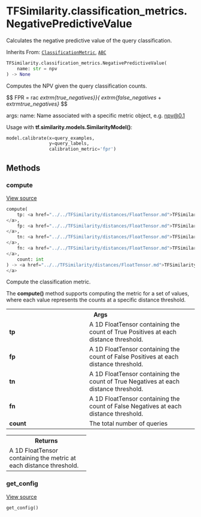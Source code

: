 # TFSimilarity.classification_metrics.NegativePredictiveValue





Calculates the negative predictive value of the query classification.

Inherits From: [`ClassificationMetric`](../../TFSimilarity/callbacks/ClassificationMetric.md), [`ABC`](../../TFSimilarity/distances/ABC.md)

```python
TFSimilarity.classification_metrics.NegativePredictiveValue(
    name: str = npv
) -> None
```



<!-- Placeholder for "Used in" -->

Computes the NPV given the query classification counts.

$$
FPR = 
rac<i> extrm{true_negatives}}{ extrm{false_negatives</i> +
    extrm<i>true_negatives}</i>
$$

args:
    name: Name associated with a specific metric object, e.g.
    npv@0.1

Usage with <b>tf.similarity.models.SimilarityModel()</b>:

```python
model.calibrate(x=query_examples,
                y=query_labels,
                calibration_metric='fpr')
```

## Methods

<h3 id="compute">compute</h3>

<a target="_blank" href="https://github.com/tensorflow/similarity/blob/main/tensorflow_similarity/classification_metrics/negative_predictive_value.py#L47-L74">View source</a>

```python
compute(
    tp: <a href="../../TFSimilarity/distances/FloatTensor.md">TFSimilarity.distances.FloatTensor```
</a>,
    fp: <a href="../../TFSimilarity/distances/FloatTensor.md">TFSimilarity.distances.FloatTensor```
</a>,
    tn: <a href="../../TFSimilarity/distances/FloatTensor.md">TFSimilarity.distances.FloatTensor```
</a>,
    fn: <a href="../../TFSimilarity/distances/FloatTensor.md">TFSimilarity.distances.FloatTensor```
</a>,
    count: int
) -> <a href="../../TFSimilarity/distances/FloatTensor.md">TFSimilarity.distances.FloatTensor```
</a>
```


Compute the classification metric.

The <b>compute()</b> method supports computing the metric for a set of
values, where each value represents the counts at a specific distance
threshold.

<!-- Tabular view -->
 <table class="responsive fixed orange">
<colgroup><col width="214px"><col></colgroup>
<tr><th colspan="2">Args</th></tr>

<tr>
<td>
<b>tp</b>
</td>
<td>
A 1D FloatTensor containing the count of True Positives at each
distance threshold.
</td>
</tr><tr>
<td>
<b>fp</b>
</td>
<td>
A 1D FloatTensor containing the count of False Positives at each
distance threshold.
</td>
</tr><tr>
<td>
<b>tn</b>
</td>
<td>
A 1D FloatTensor containing the count of True Negatives at each
distance threshold.
</td>
</tr><tr>
<td>
<b>fn</b>
</td>
<td>
A 1D FloatTensor containing the count of False Negatives at each
distance threshold.
</td>
</tr><tr>
<td>
<b>count</b>
</td>
<td>
The total number of queries
</td>
</tr>
</table>



<!-- Tabular view -->
 <table class="responsive fixed orange">
<colgroup><col width="214px"><col></colgroup>
<tr><th colspan="2">Returns</th></tr>
<tr class="alt">
<td colspan="2">
A 1D FloatTensor containing the metric at each distance threshold.
</td>
</tr>

</table>



<h3 id="get_config">get_config</h3>

<a target="_blank" href="https://github.com/tensorflow/similarity/blob/main/tensorflow_similarity/classification_metrics/classification_metric.py#L58-L63">View source</a>

```python
get_config()
```







